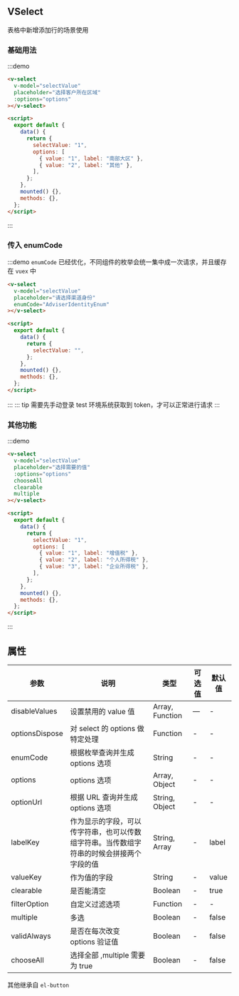 ## VSelect

表格中新增添加行的场景使用

### 基础用法

:::demo

```html
<v-select
  v-model="selectValue"
  placeholder="选择客户所在区域"
  :options="options"
></v-select>

<script>
  export default {
    data() {
      return {
        selectValue: "1",
        options: [
          { value: "1", label: "南部大区" },
          { value: "2", label: "其他" },
        ],
      };
    },
    mounted() {},
    methods: {},
  };
</script>
```

:::

### 传入 enumCode

:::demo `enumCode` 已经优化，不同组件的枚举会统一集中成一次请求，并且缓存在 `vuex` 中

```html
<v-select
  v-model="selectValue"
  placeholder="请选择渠道身份"
  enumCode="AdviserIdentityEnum"
></v-select>

<script>
  export default {
    data() {
      return {
        selectValue: "",
      };
    },
    mounted() {},
    methods: {},
  };
</script>
```

:::
::: tip
需要先手动登录 test 环境系统获取到 token，才可以正常进行请求
:::

### 其他功能

:::demo

```html
<v-select
  v-model="selectValue"
  placeholder="选择需要的值"
  :options="options"
  chooseAll
  clearable
  multiple
></v-select>

<script>
  export default {
    data() {
      return {
        selectValue: "1",
        options: [
          { value: "1", label: "增值税" },
          { value: "2", label: "个人所得税" },
          { value: "3", label: "企业所得税" },
        ],
      };
    },
    mounted() {},
    methods: {},
  };
</script>
```

:::

## 属性

| 参数           | 说明                                                                                     | 类型            | 可选值 | 默认值 |
| -------------- | ---------------------------------------------------------------------------------------- | --------------- | ------ | ------ |
| disableValues  | 设置禁用的 value 值                                                                      | Array, Function | —      | -      |
| optionsDispose | 对 select 的 options 做特定处理                                                          | Function        | -      | -      |
| enumCode       | 根据枚举查询并生成 options 选项                                                          | String          | -      | -      |
| options        | options 选项                                                                             | Array, Object   | -      | -      |
| optionUrl      | 根据 URL 查询并生成 options 选项                                                         | String, Object  | -      | -      |
| labelKey       | 作为显示的字段，可以传字符串，也可以传数组字符串。当传数组字符串的时候会拼接两个字段的值 | String, Array   | -      | label  |
| valueKey       | 作为值的字段                                                                             | String          | -      | value  |
| clearable      | 是否能清空                                                                               | Boolean         | -      | true   |
| filterOption   | 自定义过滤选项                                                                           | Function        | -      | -      |
| multiple       | 多选                                                                                     | Boolean         | -      | false  |
| validAlways    | 是否在每次改变 options 验证值                                                            | Boolean         | -      | false  |
| chooseAll      | 选择全部 ,multiple 需要为 true                                                           | Boolean         | -      | false  |

其他继承自 `el-button`
